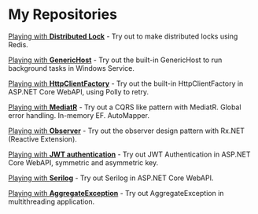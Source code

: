 # My Repositories

[Playing with **Distributed Lock**](https://github.com/19balazs86/PlayingWithDistributedLock "Playing with Distributed Lock") - Try out to make distributed locks using Redis.

[Playing with **GenericHost**](https://github.com/19balazs86/PlayingWithGenericHost "Playing with GenericHost") - Try out the built-in GenericHost to run background tasks in Windows Service.

[Playing with **HttpClientFactory**](https://github.com/19balazs86/PlayingWithHttpClientFactory "Playing with HttpClientFactory") - Try out the built-in HttpClientFactory in ASP.NET Core WebAPI, using Polly to retry.

[Playing with **MediatR**](https://github.com/19balazs86/PlayingWithMediatR "Playing with MediatR") - Try out a CQRS like pattern with MediatR. Global error handling. In-memory EF. AutoMapper.

[Playing with **Observer**](https://github.com/19balazs86/PlayingWithObserver "Playing with Observer") - Try out the observer design pattern with Rx.NET (Reactive Extension).

[Playing with **JWT authentication**](https://github.com/19balazs86/Playing-with-JWT-Authentication "Playing with JWT authentication") - Try out JWT Authentication in ASP.NET Core WebAPI, symmetric and asymmetric key.

[Playing with **Serilog**](https://github.com/19balazs86/Playing-with-Serilog "Playing with Serilog") - Try out Serilog in ASP.NET Core WebAPI.

[Playing with **AggregateException**](https://github.com/19balazs86/PlayingWithAggregateException "Playing with AggregateException") - Try out AggregateException in multithreading application.
